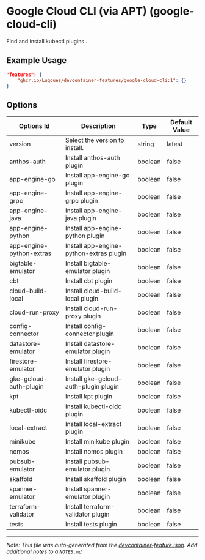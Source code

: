 
# Google Cloud CLI (via APT) (google-cloud-cli)

Find and install kubectl plugins .

## Example Usage

```json
"features": {
    "ghcr.io/Lugoues/devcontainer-features/google-cloud-cli:1": {}
}
```

## Options

| Options Id | Description | Type | Default Value |
|-----|-----|-----|-----|
| version | Select the version to install. | string | latest |
| anthos-auth | Install anthos-auth plugin | boolean | false |
| app-engine-go | Install app-engine-go plugin | boolean | false |
| app-engine-grpc | Install app-engine-grpc plugin | boolean | false |
| app-engine-java | Install app-engine-java plugin | boolean | false |
| app-engine-python | Install app-engine-python plugin | boolean | false |
| app-engine-python-extras | Install app-engine-python-extras plugin | boolean | false |
| bigtable-emulator | Install bigtable-emulator plugin | boolean | false |
| cbt | Install cbt plugin | boolean | false |
| cloud-build-local | Install cloud-build-local plugin | boolean | false |
| cloud-run-proxy | Install cloud-run-proxy plugin | boolean | false |
| config-connector | Install config-connector plugin | boolean | false |
| datastore-emulator | Install datastore-emulator plugin | boolean | false |
| firestore-emulator | Install firestore-emulator plugin | boolean | false |
| gke-gcloud-auth-plugin | Install gke-gcloud-auth-plugin plugin | boolean | false |
| kpt | Install kpt plugin | boolean | false |
| kubectl-oidc | Install kubectl-oidc plugin | boolean | false |
| local-extract | Install local-extract plugin | boolean | false |
| minikube | Install minikube plugin | boolean | false |
| nomos | Install nomos plugin | boolean | false |
| pubsub-emulator | Install pubsub-emulator plugin | boolean | false |
| skaffold | Install skaffold plugin | boolean | false |
| spanner-emulator | Install spanner-emulator plugin | boolean | false |
| terraform-validator | Install terraform-validator plugin | boolean | false |
| tests | Install tests plugin | boolean | false |



---

_Note: This file was auto-generated from the [devcontainer-feature.json](https://github.com/Lugoues/devcontainer-features/blob/main/src/google-cloud-cli/devcontainer-feature.json).  Add additional notes to a `NOTES.md`._
